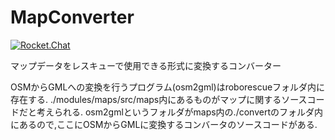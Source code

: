 # MapConverter
[![Rocket.Chat](https://maslab-chat-proxy.tkmn.net/images/join-chat.svg)](https://maslab-chat-proxy.tkmn.net/channel/rescue-map)

マップデータをレスキューで使用できる形式に変換するコンバーター

OSMからGMLへの変換を行うプログラム(osm2gml)はroborescueフォルダ内に存在する.
./modules/maps/src/maps内にあるものがマップに関するソースコードだと考えられる.
osm2gmlというフォルダがmaps内の./convertのフォルダ内にあるので,ここにOSMからGMLに変換するコンバータのソースコードがある.
